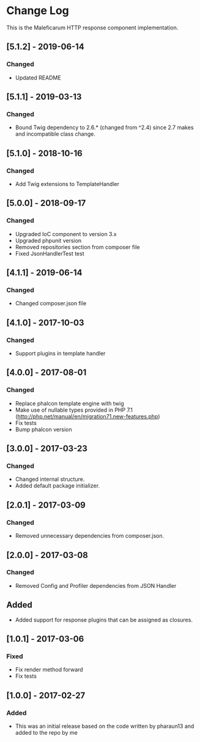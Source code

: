 # Change Log
This is the Maleficarum HTTP response component implementation. 

## [5.1.2] - 2019-06-14
### Changed
- Updated README

## [5.1.1] - 2019-03-13
### Changed
- Bound Twig dependency to 2.6.* (changed from ^2.4) since 2.7 makes and incompatible class change.  

## [5.1.0] - 2018-10-16  
### Changed  
- Add Twig extensions to TemplateHandler

## [5.0.0] - 2018-09-17  
### Changed  
- Upgraded IoC component to version 3.x  
- Upgraded phpunit version  
- Removed repositories section from composer file
- Fixed JsonHandlerTest test

## [4.1.1] - 2019-06-14
### Changed
- Changed composer.json file

## [4.1.0] - 2017-10-03
### Changed
- Support plugins in template handler 

## [4.0.0] - 2017-08-01
### Changed
- Replace phalcon template engine with twig
- Make use of nullable types provided in PHP 7.1 (http://php.net/manual/en/migration71.new-features.php)
- Fix tests
- Bump phalcon version

## [3.0.0] - 2017-03-23
### Changed
- Changed internal structure.
- Added default package initializer.

## [2.0.1] - 2017-03-09
### Changed
- Removed unnecessary dependencies from composer.json.

## [2.0.0] - 2017-03-08
### Changed
- Removed Config and Profiler dependencies from JSON Handler

## Added
- Added support for response plugins that can be assigned as closures. 

## [1.0.1] - 2017-03-06
### Fixed
- Fix render method forward
- Fix tests

## [1.0.0] - 2017-02-27
### Added
- This was an initial release based on the code written by pharaun13 and added to the repo by me
